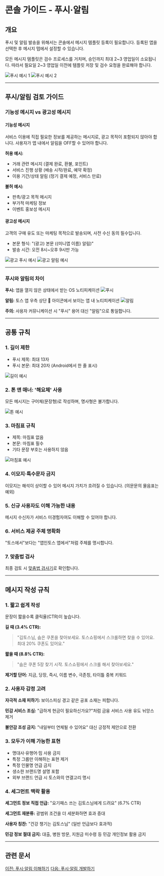 # 콘솔 가이드 - 푸시·알림

## 개요

푸시 및 알림 발송을 위해서는 콘솔에서 메시지 템플릿 등록이 필요합니다. 등록된 앱을 선택한 후 메시지 탭에서 설정할 수 있습니다.

모든 메시지 템플릿은 검수 프로세스를 거치며, 승인까지 최대 2~3 영업일이 소요됩니다. 따라서 필요일 2~3 영업일 이전에 템플릿 저장 및 검수 요청을 완료해야 합니다.

![푸시 예시 1](/assets/push_1.BvLovRZ1.png)
![푸시 예시 2](/assets/push_2.lLy7FXKx.png)

---

## 푸시/알림 검토 가이드

### 기능성 메시지 vs 광고성 메시지

#### 기능성 메시지
서비스 이용에 직접 필요한 정보를 제공하는 메시지로, 광고 목적이 포함되지 않아야 합니다. 사용자가 앱 내에서 알림을 OFF할 수 있어야 합니다.

**허용 예시:**
- 거래 관련 메시지 (결제 완료, 환불, 포인트)
- 서비스 진행 상황 (배송 시작/완료, 예약 확정)
- 이용 기간/상태 알림 (정기 결제 예정, 서비스 만료)

**불허 예시:**
- 판촉/광고 목적 메시지
- 부가적 마케팅 정보
- 이벤트 홍보성 메시지

#### 광고성 메시지
고객의 구매 유도 또는 마케팅 목적으로 발송되며, 사전 수신 동의 필수입니다.

- 본문 형식: "(광고) 본문 ({미니앱 이름} 알림)"
- 발송 시간: 오전 8시~오후 9시만 가능

![광고 푸시 예시](/assets/prepare_checklist_push_1.PTDdM6B9.png)
![광고 알림 예시](/assets/prepare_checklist_push_2.BJg16BSQ.png)

---

### 푸시와 알림의 차이

**푸시:** 앱을 열지 않은 상태에서 받는 OS 노티피케이션
![푸시](/assets/checKlist_push_1.sWxgDVny.png)

**알림:** 토스 앱 우측 상단 🔔 아이콘에서 보이는 앱 내 노티피케이션
![알림](/assets/checklist_push_2.2EpIzmFe.png)

**주의:** 사용자 커뮤니케이션 시 "푸시" 용어 대신 "알림"으로 통일합니다.

---

## 공통 규칙

### 1. 길이 제한
- 푸시 제목: 최대 13자
- 푸시 본문: 최대 20자 (Android에서 한 줄 표시)

![길이 예시](/assets/checklist_push_3.Dys5AT83.png)

### 2. 톤 앤 매너: '해요체' 사용
모든 메시지는 구어체(문장형)로 작성하며, 명사형은 불가합니다.

![톤 예시](/assets/checklist_push_7.DbyPlCz4.png)

### 3. 마침표 규칙
- 제목: 마침표 없음
- 본문: 마침표 필수
- 기타 문장 부호는 사용하지 않음

![마침표 예시](/assets/checklist_push_5.D82nOp8B.png)

### 4. 이모지·특수문자 금지
이모지는 해석이 상이할 수 있어 메시지 가치가 흐려질 수 있습니다. (의문문의 물음표는 예외)

### 5. 신규 사용자도 이해 가능한 내용
메시지 수신자가 서비스 미경험자여도 이해할 수 있어야 합니다.

### 6. 서비스 제공 주체 명확화
"토스에서"보다는 "앱인토스 앱에서"처럼 주체를 명시합니다.

### 7. 맞춤법 검사
최종 검토 시 [맞춤법 검사기](https://search.naver.com/search.naver?query=%EB%84%A4%EC%9D%B4%EB%B2%84+%EB%A7%9E%EC%B6%A4%EB%B2%95+%EA%B2%80%EC%82%AC%EA%B8%B0)로 확인합니다.

---

## 메시지 작성 규칙

### 1. 짧고 쉽게 작성
문장이 짧을수록 클릭율(CTR)이 높습니다.

**길 때 (3.4% CTR):**
> "김토스님, 숨은 쿠폰을 찾아보세요. 토스쇼핑에서 스크롤하면 찾을 수 있어요. 최대 20% 쿠폰도 있어요."

**짧을 때 (8.8% CTR):**
> "숨은 쿠폰 5장 찾기 시작. 토스쇼핑에서 스크롤 해서 찾아보세요."

**제거할 단어:** 지금, 당장, 즉시, 이름 변수, 극존칭, 타이틀 중복 키워드

### 2. 사용자 감정 고려

**자극적 소재 피하기:**
보이스피싱 경고 같은 공포 소재는 피합니다.

**민감 서비스 조심:**
"급하게 현금이 필요하신가요?"처럼 금융 서비스 사용 유도 뉘앙스 제거

**불안감 조성 금지:**
"내일부터 연체될 수 있어요" 대신 긍정적 제안으로 전환

### 3. 모두가 이해 가능한 표현

- 명대사·유행어·밈 사용 금지
- 특정 그룹만 이해하는 표현 제거
- 특정 인물명 언급 금지
- 생소한 브랜드명 설명 포함
- 외부 브랜드 언급 시 토스와의 연결고리 명시

### 4. 세그먼트 맥락 활용

**세그먼트 정보 직접 언급:**
"요기패스 쓰는 김토스님에게 드려요" (6.7% CTR)

**세그먼트 재분류:**
광범위 조건을 더 세분화하면 효과 증대

**사용자 칭찬:**
"건강 챙기는 김토스님" (일반 언급보다 효과적)

**민감 정보 절대 금지:**
대출, 병원 방문, 지원금 미수령 등 민감 개인정보 활용 금지

---

## 관련 문서

[이전: 푸시·알림 이해하기](/push/intro.html)
[다음: 푸시·알림 개발하기](/push/develop.html)
